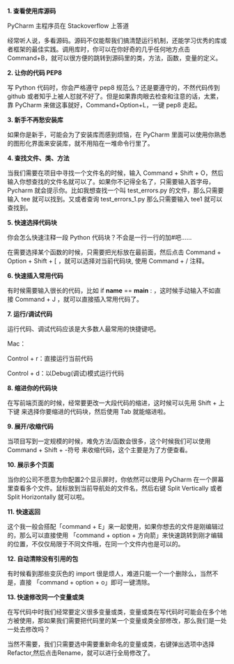 
**1. 查看使用库源码**

PyCharm 主程序员在 Stackoverflow 上答道

经常听人说，多看源码。源码不仅能帮我们搞清楚运行机制，还能学习优秀的库或者框架的最佳实践。调用库时，你可以在你好奇的几乎任何地方点击 Command+B，就可以很方便的跳转到源码里的类，方法，函数，变量的定义。

**2. 让你的代码 PEP8**

写 Python 代码时，你会严格遵守 pep8 规范么？还是要遵守的，不然代码传到 github 或者知乎上被人怼就不好了。但是如果靠肉眼去检查和注意的话，太累，靠 PyCharm 来做这事就好，Command+Option+L，一键 pep8 走起。

**3. 新手不再愁安装库**

如果你是新手，可能会为了安装库而感到烦恼，在 PyCharm 里面可以使用你熟悉的图形化界面来安装库，就不用陷在一堆命令行里了。

**4. 查找文件、类、方法**

当我们需要在项目中寻找一个文件名的时候，输入 Command + Shift + O，然后输入你想查找的文件名就可以了。如果你不记得全名了，只需要输入首字母，Pycharm 就会提示你。比如我想查找一个叫 test_errors.py 的文件，那么只需要输入 tee 就可以找到。又或者查询 test_errors_1.py 那么只需要输入 tee1 就可以查找到。

**5. 快速选择代码块**

你会怎么快速注释一段 Python 代码块？不会是一行一行的加#吧……

在需要选择某个函数的时候，只需要把光标放在最前面，然后点击 Command + Option + Shift + [ ，就可以选择对当前代码块, 使用 Command + / 注释。

**6. 快速插入常用代码**

有时候需要输入很长的代码，比如 if __name__ ==  __main__ : ，这时候手动输入不如直接 Command + J ，就可以直接插入常用代码了。

**7. 运行/调试代码**

运行代码、调试代码应该是大多数人最常用的快捷键吧。

Mac：

Control + r：直接运行当前代码

Control + d：以Debug(调试)模式运行代码

**8. 缩进你的代码块**

在写前端页面的时候，经常要更改一大段代码的缩进，这时候可以先用 Shift + 上下键 来选择你要缩进的代码块，然后使用 Tab 就能缩进啦。

**9. 展开/收缩代码**

当项目写到一定规模的时候，难免方法/函数会很多，这个时候我们可以使用Command + Shift + -符号 来收缩代码，这个主要是为了方便查看。

**10. 展示多个页面**

当你的公司不愿意为你配置2个显示屏时，你依然可以使用 PyCharm 在一个屏幕里查看多个文件。鼠标放到当前导航处的文件名，然后右键 Split Vertically 或者 Split Horizontally 就可以啦。

**11. 快速返回**

这个我一般会搭配「command + E」来一起使用，如果你想去的文件是刚编辑过的，那么可以直接使用 「command + option + 方向箭」来快速跳转到刚才编辑的位置，不仅仅局限于不同文件哦，在同一个文件内也是可以的。

**12. 自动清除没有引用的包**

有时候看到那些变灰色的 import 很是烦人，难道只能一个一个删除么，当然不是，直接 「command + option + o」即可一键清除。

**13. 快速修改同一个变量或类**

在写代码中时我们经常要定义很多变量或类，变量或类在写代码时可能会在多个地方被使用，那如果我们需要把代码里的某一个变量或类全部修改，那么我们是一处一处去修改吗？

当然不需要，我们只需要选中需要重新命名的变量或类，右键弹出选项中选择Refactor,然后点击Rename，就可以进行全局修改了。

